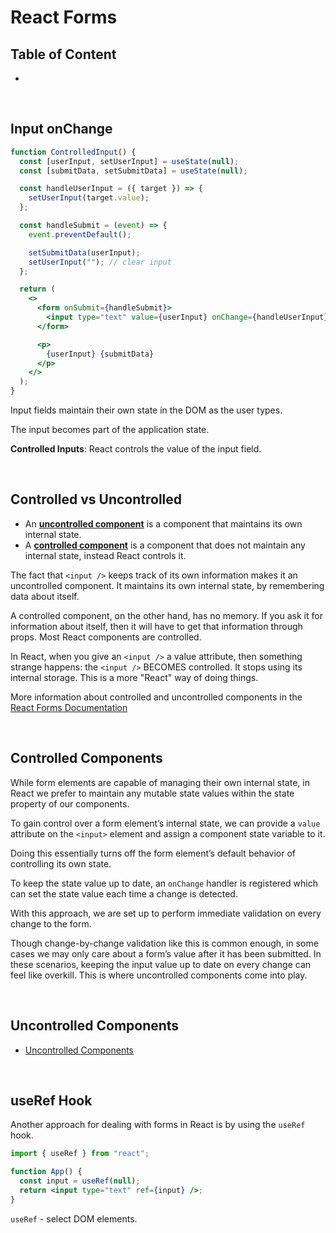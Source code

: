 # React Forms

## Table of Content

- []()

<br>

## Input onChange

```jsx
function ControlledInput() {
  const [userInput, setUserInput] = useState(null);
  const [submitData, setSubmitData] = useState(null);

  const handleUserInput = ({ target }) => {
    setUserInput(target.value);
  };

  const handleSubmit = (event) => {
    event.preventDefault();

    setSubmitData(userInput);
    setUserInput(""); // clear input
  };

  return (
    <>
      <form onSubmit={handleSubmit}>
        <input type="text" value={userInput} onChange={handleUserInput} />
      </form>

      <p>
        {userInput} {submitData}
      </p>
    </>
  );
}
```

Input fields maintain their own state in the DOM as the user types.

The input becomes part of the application state.

**Controlled Inputs**: React controls the value of the input field.

<br>

## Controlled vs Uncontrolled

- An [**uncontrolled component**](https://reactjs.org/docs/uncontrolled-components.html) is a component that maintains its own internal state.
- A [**controlled component**](https://reactjs.org/docs/forms.html) is a component that does not maintain any internal state, instead React controls it.

The fact that `<input />` keeps track of its own information makes it an uncontrolled component. It maintains its own internal state, by remembering data about itself.

A controlled component, on the other hand, has no memory. If you ask it for information about itself, then it will have to get that information through props. Most React components are controlled.

In React, when you give an `<input />` a value attribute, then something strange happens: the `<input />` BECOMES controlled. It stops using its internal storage. This is a more "React" way of doing things.

More information about controlled and uncontrolled components in the [React Forms Documentation](https://reactjs.org/docs/forms.html)

<br>

## Controlled Components

While form elements are capable of managing their own internal state, in React we prefer to maintain any mutable state values within the state property of our components.

To gain control over a form element’s internal state, we can provide a `value` attribute on the `<input>` element and assign a component state variable to it.

Doing this essentially turns off the form element’s default behavior of controlling its own state.

To keep the state value up to date, an `onChange` handler is registered which can set the state value each time a change is detected.

With this approach, we are set up to perform immediate validation on every change to the form.

Though change-by-change validation like this is common enough, in some cases we may only care about a form’s value after it has been submitted. In these scenarios, keeping the input value up to date on every change can feel like overkill. This is where uncontrolled components come into play.

<br>

## Uncontrolled Components

- [Uncontrolled Components](https://reactjs.org/docs/uncontrolled-components.html)

<br>

## useRef Hook

Another approach for dealing with forms in React is by using the `useRef` hook.

```jsx
import { useRef } from "react";

function App() {
  const input = useRef(null);
  return <input type="text" ref={input} />;
}
```

`useRef` - select DOM elements.

<br>
